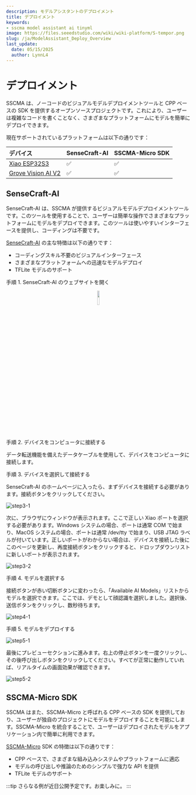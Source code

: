 ```yaml
---
description: モデルアシスタントのデプロイメント
title: デプロイメント
keywords:
- sscma model assistant ai tinyml 
image: https://files.seeedstudio.com/wiki/wiki-platform/S-tempor.png
slug: /ja/ModelAssistant_Deploy_Overview
last_update:
  date: 05/15/2025
  author: LynnL4
---
```



# デプロイメント

SSCMA は、ノーコードのビジュアルモデルデプロイメントツールと CPP ベースの SDK を提供するオープンソースプロジェクトです。これにより、ユーザーは複雑なコードを書くことなく、さまざまなプラットフォームにモデルを簡単にデプロイできます。

現在サポートされているプラットフォームは以下の通りです：

| デバイス | SenseCraft-AI | SSCMA-Micro SDK |
| :--- | :--- | :--- |
| [Xiao ESP32S3](https://www.seeedstudio.com/XIAO-ESP32S3-Sense-p-5639.html) | ✅ | ✅ |
| [Grove Vision AI V2](https://www.seeedstudio.com/Grove-Vision-AI-Module-p-5457.html) | ✅ | ✅ |

## SenseCraft-AI

SenseCraft-AI は、SSCMA が提供するビジュアルモデルデプロイメントツールです。このツールを使用することで、ユーザーは簡単な操作でさまざまなプラットフォームにモデルをデプロイできます。このツールは使いやすいインターフェースを提供し、コーディングは不要です。

[SenseCraft-AI](https://seeed-studio.github.io/SenseCraft-Web-Toolkit/) の主な特徴は以下の通りです：

- コーディングスキル不要のビジュアルインターフェース
- さまざまなプラットフォームへの迅速なモデルデプロイ
- TFLite モデルのサポート

手順 1. SenseCraft-AI のウェブサイトを開く

<div align="center">
  <a href="https://seeed-studio.github.io/SenseCraft-Web-Toolk"><img width="10%" src="https://files.seeedstudio.com/sscma/docs/images/SSCMA-Hero.png"/></a>
</div>

手順 2. デバイスをコンピュータに接続する

データ転送機能を備えたデータケーブルを使用して、デバイスをコンピュータに接続します。

手順 3. デバイスを選択して接続する

SenseCraft-AI のホームページに入ったら、まずデバイスを接続する必要があります。接続ボタンをクリックしてください。

![step3-1](https://files.seeedstudio.com/sscma/docs/static/deploy/step3-1.png)

次に、ブラウザにウィンドウが表示されます。ここで正しい Xiao ポートを選択する必要があります。Windows システムの場合、ポートは通常 COM で始まり、MacOS システムの場合、ポートは通常 /dev/tty で始まり、USB JTAG ラベルが付いています。正しいポートがわからない場合は、デバイスを接続した後にこのページを更新し、再度接続ボタンをクリックすると、ドロップダウンリストに新しいポートが表示されます。

![step3-2](https://files.seeedstudio.com/sscma/docs/static/deploy/step3-2.png)

手順 4. モデルを選択する

接続ボタンが赤い切断ボタンに変わったら、「Available AI Models」リストからモデルを選択できます。ここでは、デモとして顔認識を選択しました。選択後、送信ボタンをクリックし、数秒待ちます。

![step4-1](https://files.seeedstudio.com/sscma/docs/static/deploy/step4-1.png)

手順 5. モデルをデプロイする

![step5-1](https://files.seeedstudio.com/sscma/docs/static/deploy/step5-1.png)

最後にプレビューセクションに進みます。右上の停止ボタンを一度クリックし、その後呼び出しボタンをクリックしてください。すべてが正常に動作していれば、リアルタイムの画面効果が確認できます。

![step5-2](https://files.seeedstudio.com/sscma/docs/static/deploy/step5-2.png)

## SSCMA-Micro SDK

SSCMA はまた、SSCMA-Micro と呼ばれる CPP ベースの SDK を提供しており、ユーザーが独自のプロジェクトにモデルをデプロイすることを可能にします。SSCMA-Micro を統合することで、ユーザーはデプロイされたモデルをアプリケーション内で簡単に利用できます。

[SSCMA-Micro](https://github.com/Seeed-Studio/SSCMA-Micro) SDK の特徴は以下の通りです：

- CPP ベースで、さまざまな組み込みシステムやプラットフォームに適応
- モデルの呼び出しや推論のためのシンプルで強力な API を提供
- TFLite モデルのサポート

:::tip
さらなる例が近日公開予定です。お楽しみに。
:::